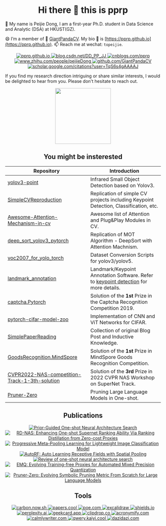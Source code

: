 <div align="center">
<h1>Hi there 👋 this is pprp</h1>
</div>

🥳 My name is Peijie Dong, I am a first-year Ph.D. student in Data Science and Analytic (DSA) at HKUST(GZ).

😄 I’m a member of 🐼 [GiantPandaCV](https://github.com/GiantPandaCV). My bio 👤 is [https://pprp.github.io](https://pprp.github.io). 📫 Reach me at wechat: `topeijie`.

<div align="center">

<a href="https://pprp.github.io">
<img src="https://img.shields.io/badge/Bio-github_io-navy" alt="pprp.github.io">
</a>

<a href="https://blog.csdn.net/DD_PP_JJ">
<img src="https://img.shields.io/badge/CSDN-Bloger-mediumpurple" alt="blog.csdn.net/DD_PP_JJ">
</a>

<a href="https://cnblogs.com/pprp">
<img src="https://img.shields.io/badge/CNBLOGS-Bloger-lightsteelblue" alt="cnblogs.com/pprp">
</a>

<a href="https://www.zhihu.com/people/peijieDong">
<img src="https://img.shields.io/badge/ZhiHu-Bloger-hotpink" alt="www.zhihu.com/people/peijieDong">
</a>

<a href="https://github.com/GiantPandaCV">
<img src="https://img.shields.io/badge/Weixin-Account-aqua" alt="github.com/GiantPandaCV">
</a>

<a href="https://scholar.google.com/citations?user=TqS6s4gAAAAJ">
<img src="https://img.shields.io/badge/Google_Scholar-Peijie_Dong-maroon" alt="scholar.google.com/citations?user=TqS6s4gAAAAJ">
</a>

</div>


If you find my research direction intriguing or share similar interests, I would be delighted to hear from you. 
Please don't hesitate to reach out.


<div align="center">
<a href="https://github.com/pprp">
  <img height=180 align="center" src="https://github-readme-stats.vercel.app/api?username=pprp&show_icons=true&count_private=true&hide=prs&theme=default_repocard" />
</a>
</div>


<div align='center'>
  <h2>You might be insterested</h2>  
</div>




| Repository                                                   | Introduction                                                 |
| ------------------------------------------------------------ | ------------------------------------------------------------ |
| [yolov3-point](https://github.com/GiantPandaCV/yolov3-point) | Infrared Small Object Detection based on Yolov3.             |
| [SimpleCVReproduction](https://github.com/pprp/SimpleCVReproduction) | Replication of simple CV projects including Keypoint Detection, Classification, etc. |
| [Awesome-Attention-Mechanism-in-cv](https://github.com/pprp/awesome-attention-mechanism-in-cv) | Awesome list of Attention and Plug&Play Modules in CV.       |
| [deep_sort_yolov3_pytorch](https://github.com/pprp/deep_sort_yolov3_pytorch) | Replication of MOT Algorithm - DeepSort with Attention Machnism. |
| [voc2007_for_yolo_torch](https://github.com/pprp/voc2007_for_yolo_torch) | Dataset Conversion Scripts for yolov3/yolov5.                |
| [landmark_annotation](https://github.com/pprp/landmark_annotation) | Landmark/Keypoint Annotation Software. Refer to [keypoint detection](https://github.com/pprp/SimpleCVReproduction/blob/master/simple_keypoint/readme.md) for more details. |
| [captcha.Pytorch](https://github.com/pprp/captcha.Pytorch)   | Solution of the **1st** Prize in the Captcha Recognition Competition 2019. |
| [pytorch-cifar-model-zoo](https://github.com/pprp/pytorch-cifar-model-zoo) | Implementation of CNN and ViT Networks for CIFAR.            |
| [SimplePaperReading](https://github.com/pprp/SimpleCVPaperAbstractReading) | Collection of original Blog Post and Inductive Knowledge.    |
| [GoodsRecognition.MindSpore](https://github.com/pprp/GoodsRecognition.MindSpore) | Solution of the **1st** Prize in MindSpore Goods Recognition Competition. |
| [CVPR2022-NAS-competition-Track-1-3th-solution](https://github.com/pprp/CVPR2022-NAS-competition-Track-1-3th-solution) | Solution of the **3rd** Prize in 2022 CVPR NAS Workshop on SuperNet Track. |
| [Pruner-Zero](https://github.com/pprp/Pruner-Zero) | Pruning Large Language Models in One-shot. |


<div align='center'>
<h2>Publications</h2>
</div>

<div align="center">
  <a href="https://arxiv.org/pdf/2206.13329">
    <img src="https://img.shields.io/badge/CVPR_2022-Prior_Guided_One_shot_Neural_Architecture_Search-teal" alt="Prior-Guided One-shot Neural Architecture Search">
  </a>
  <a href="https://arxiv.org/pdf/2301.09850.pdf">
    <img src="https://img.shields.io/badge/ICASSP_2023-RD_NAS_Enhancing_One_shot_Supernet_Ranking_Ability-olive" alt="RD-NAS: Enhancing One-shot Supernet Ranking Ability Via Ranking Distillation from Zero-cost Proxies">
  </a>
  <a href="https://arxiv.org/pdf/2301.10038.pdf">
    <img src="https://img.shields.io/badge/ICASSP_2023-Progressive_Meta_Pooling_Learning_for_Lightweight_Image_Classification_Model-maroon" alt="Progressive Meta-Pooling Learning for Lightweight Image Classification Model">
  </a>
  <a href="https://link.springer.com/chapter/10.1007/978-3-031-27818-1_56">
    <img src="https://img.shields.io/badge/MMM_2022-AutoRF__Auto_Learning_Receptive_Fields_with_Spatial_Pooling-navy" alt="AutoRF: Auto Learning Receptive Fields with Spatial Pooling">
  </a>
  <a href="http://manu46.magtech.com.cn/ces/EN/abstract/abstract17574.shtml">
    <img src="https://img.shields.io/badge/Computer_Engineering__Science_2022-Review_of_one_shot_neural_architecture_search-purple" alt="Review of one-shot neural architecture search">
  </a>
  <a href="https://arxiv.org/abs/2307.10554">
    <img src="https://img.shields.io/badge/ICCV_2023-EMQ__Evolving_Training_free_Proxies_for_Automated_Mixed_Precision_Quantization-orange" alt="EMQ: Evolving Training-free Proxies for Automated Mixed Precision Quantization">
  </a>
  <a href="https://arxiv.org/abs/2406.02924v1">
    <img src="https://img.shields.io/badge/ICML_2024-Pruner_Zero__Evolving_Symbolic_Pruning_Metric_From_Scratch_for_Large_Language_Models-crimson" alt="Pruner-Zero: Evolving Symbolic Pruning Metric From Scratch for Large Language Models">
  </a>
</div>

<div align='center'>
<h2>Tools</h2>
</div>

<div align="center">
  <a href="https://carbon.now.sh"> 
    <img src="https://img.shields.io/badge/carbon_now-Share_Code_with_Others-brightgreen" alt="carbon.now.sh">
  </a>
  <a href="https://papers.cool/">
    <img src="https://img.shields.io/badge/papers.cool-Paper_Summary_with_Kimi-yellow" alt="papers.cool">
  </a>
  <a href="https://poe.com/">
    <img src="https://img.shields.io/badge/poe.com-Aggregation_of_LLMs-blue" alt="poe.com">
  </a>
  <a href="https://excalidraw.com/">
    <img src="https://img.shields.io/badge/excalidraw.com-Smooth_Illustration_Drawer-pink" alt="excalidraw">
  </a>
  <a href="https://shields.io/badges">
    <img src="https://img.shields.io/badge/shields.io-Badges_Creator-orange" alt="shields.io">
  </a>
  <a href="https://www.perplexity.ai/">
    <img src="https://img.shields.io/badge/perplexity.ai-AI_Search_Engine-purple" alt="perplexity.ai">
  </a>
  <a href="https://geekcard.app">
    <img src="https://img.shields.io/badge/geekcard-Share_Text_with_Picture-lightsteelblue" alt="geekcard.app">
  </a>
  <a href="https://clipdrop.co/">
    <img src="https://img.shields.io/badge/clipdrop-Edit_Image_with_AI-yellowgreen" alt="clipdrop.co">
  </a>
  <a href="https://acronymify.com/">
    <img src="https://img.shields.io/badge/acronoymify-Generate_Possible_Acronyms-silver" alt="acronymify.com">
  </a>
  <a href="https://www.calmlywriter.com/online/">
    <img src="https://img.shields.io/badge/calmlywriter-Online_Markdown_Writer-peru" alt="calmlywriter.com">
  </a>
  <a href="https://qwerty.kaiyi.cool/">
    <img src="https://img.shields.io/badge/Qwerty_learner-Online_Typer-navy" alt="qwery.kaiyi.cool">
  </a>
  <a href="https://dazidazi.com/">
    <img src="https://img.shields.io/badge/Dazidazi-Learn_dazi-seagreen" alt="dazidazi.com">
  </a>
  
</div>
